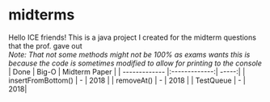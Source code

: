 # midterms
Hello ICE friends! This is a java project I created for the midterm questions that the prof. gave out <br>
*Note: That not some methods might not be 100% as exams wants this is because the code is sometimes modified to allow for printing to the console*
| Done      | Big-O        | Midterm Paper |
| ------------- |:-------------:| -----:|
| insertFromBottom()     | - | 2018 |
| removeAt()     | -      |   2018 |
| TestQueue | -      |    2018|
